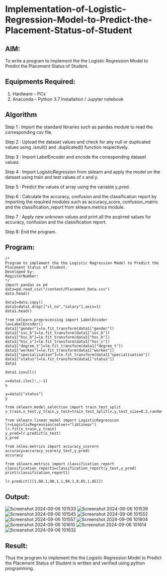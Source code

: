 # Implementation-of-Logistic-Regression-Model-to-Predict-the-Placement-Status-of-Student

## AIM:
To write a program to implement the the Logistic Regression Model to Predict the Placement Status of Student.

## Equipments Required:
1. Hardware – PCs
2. Anaconda – Python 3.7 Installation / Jupyter notebook

## Algorithm
Step 1 :
Import the standard libraries such as pandas module to read the corresponding csv file.

Step 2 :
Upload the dataset values and check for any null or duplicated values using .isnull() and .duplicated() function respectively.

Step 3 :
Import LabelEncoder and encode the corresponding dataset values.

Step 4 :
Import LogisticRegression from sklearn and apply the model on the dataset using train and test values of x and y.

Step 5 :
Predict the values of array using the variable y_pred.

Step 6 :
Calculate the accuracy, confusion and the classification report by importing the required modules such as accuracy_score, confusion_matrix and the classification_report from sklearn.metrics module.

Step 7 :
Apply new unknown values and print all the acqirred values for accuracy, confusion and the classification report.

Step 8:
End the program.
## Program:
```
/*
Program to implement the the Logistic Regression Model to Predict the Placement Status of Student.
Developed by: 
RegisterNumber:  
*/
import pandas as pd
data=pd.read_csv("/content/Placement_Data.csv")
data.head()

data1=data.copy()
data1=data1.drop(["sl_no","salary"],axis=1)
data1.head()

from sklearn.preprocessing import LabelEncoder
le=LabelEncoder()
data1["gender"]=le.fit_transform(data1["gender"])
data1["ssc_b"]=le.fit_transform(data1["ssc_b"])
data1["hsc_b"]=le.fit_transform(data1["hsc_b"])
data1["hsc_s"]=le.fit_transform(data1["hsc_s"])
data1["degree_t"]=le.fit_transform(data1["degree_t"])
data1["workex"]=le.fit_transform(data1["workex"])
data1["specialisation"]=le.fit_transform(data1["specialisation"])
data1["status"]=le.fit_transform(data1["status"])
data1

data1.isnull()

x=data1.iloc[:,:-1]
x

y=data1["status"]
y

from sklearn.model_selection import train_test_split
x_train,x_test,y_train,y_test=train_test_split(x,y,test_size=0.2,random_state=0)

from sklearn.linear_model import LogisticRegression
lr=LogisticRegression(solver="liblinear")
lr.fit(x_train,y_train)
y_pred=lr.predict(x_test)
y_pred

from sklea.metrics import accuracy_scorern
accuracy=accuracy_score(y_test,y_pred)
accuracy

from sklearn.metrics import classification_report
classification_report1=classification_report(y_test,y_pred)
print(classification_report1)

lr.predict([[1,80,1,90,1,1,90,1,0,85,1,85]])
```

## Output:
![Screenshot 2024-09-06 101533](https://github.com/user-attachments/assets/f2274fd6-c392-4e41-9565-38bea3069e23)
![Screenshot 2024-09-06 101539](https://github.com/user-attachments/assets/fa4a1681-dea0-4f7a-82f4-96a2fbe27799)
![Screenshot 2024-09-06 101545](https://github.com/user-attachments/assets/8cfd0483-c1d3-41d9-8acf-a8206485dafd)
![Screenshot 2024-09-06 101552](https://github.com/user-attachments/assets/5d85a6c1-e84f-49e3-9309-e06430e66015)
![Screenshot 2024-09-06 101557](https://github.com/user-attachments/assets/6ea7db5a-125a-4966-a98d-3879540a7a12)
![Screenshot 2024-09-06 101604](https://github.com/user-attachments/assets/8dd76b5f-b2d5-4994-b4cd-870a8f4309c7)
![Screenshot 2024-09-06 101610](https://github.com/user-attachments/assets/ae68581b-ee99-401f-8a03-c183dee17125)
![Screenshot 2024-09-06 101614](https://github.com/user-attachments/assets/f3842248-2219-4e71-b75c-a54614879a06)
![Screenshot 2024-09-06 101632](https://github.com/user-attachments/assets/26bca60a-b260-4374-941e-0c07d243e612)


## Result:
Thus the program to implement the the Logistic Regression Model to Predict the Placement Status of Student is written and verified using python programming.
